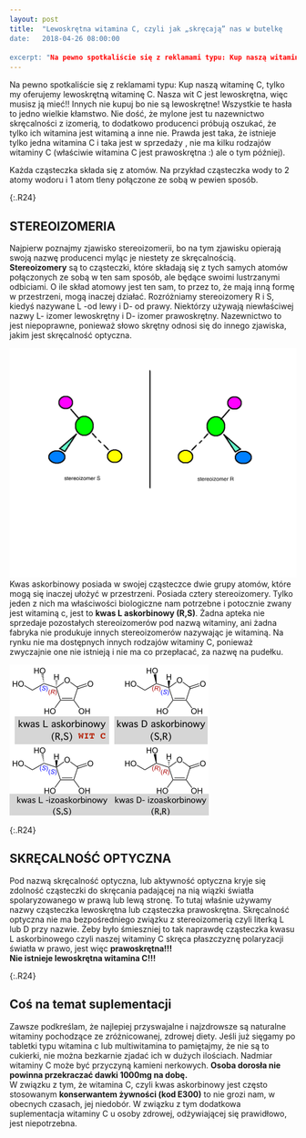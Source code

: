 ```yaml
---
layout: post
title:  "Lewoskrętna witamina C, czyli jak „skręcają” nas w butelkę
date:   2018-04-26 08:00:00

excerpt: "Na pewno spotkaliście się z reklamami typu: Kup naszą witaminę C, tylko my oferujemy lewoskrętną witaminę C. Nasza wit C jest lewoskrętna, więc musisz ją mieć!! Innych nie kupuj bo nie są lewoskrętne! Wszystkie te hasła to jedno wielkie kłamstwo."
---
```


Na pewno spotkaliście się z reklamami typu: Kup naszą witaminę C, tylko my oferujemy lewoskrętną witaminę C. Nasza wit C jest lewoskrętna, więc musisz ją mieć!! Innych nie kupuj bo nie są lewoskrętne!
Wszystkie te hasła to jedno wielkie kłamstwo. Nie dość, że mylone jest tu nazewnictwo skręcalności z izomerią, to dodatkowo producenci próbują oszukać, że tylko ich witamina jest witaminą a inne nie. Prawda jest taka, że istnieje tylko jedna witamina C i taka jest w sprzedaży , nie ma kilku rodzajów witaminy C (właściwie witamina C jest prawoskrętna :) ale o tym później).

Każda cząsteczka składa się z atomów. Na przykład cząsteczka wody to 2 atomy wodoru i 1 atom tleny połączone ze sobą w pewien sposób.

{:.R24}
## STEREOIZOMERIA

Najpierw poznajmy zjawisko stereoizomerii, bo na tym zjawisku opierają swoją nazwę producenci myląc je niestety ze skręcalnością.  
**Stereoizomery** są to cząsteczki, które składają się z tych samych atomów połączonych ze sobą w ten sam sposób, ale będące swoimi lustrzanymi odbiciami. O ile skład atomowy jest ten sam, to przez to, że mają inną formę w przestrzeni, mogą inaczej działać. Rozróżniamy stereoizomery R i S, kiedyś nazywane L -od lewy i D- od prawy. Niektórzy używają niewłaściwej nazwy L- izomer lewoskrętny i D- izomer prawoskrętny. Nazewnictwo to jest niepoprawne, ponieważ słowo skrętny odnosi się do innego zjawiska, jakim jest skręcalność optyczna.

![stereoizomery](/png/stereoizomery.png)
Kwas askorbinowy posiada w swojej cząsteczce dwie grupy atomów, które mogą się inaczej ułożyć w przestrzeni. Posiada cztery stereoizomery. Tylko jeden z nich ma właściwości biologiczne nam potrzebne i potocznie zwany jest witaminą c, jest to **kwas L askorbinowy (R,S)**. Żadna apteka nie sprzedaje pozostałych stereoizomerów pod nazwą witaminy, ani żadna fabryka nie produkuje innych stereoizomerów nazywając je witaminą. Na rynku nie ma dostępnych innych rodzajów witaminy C, ponieważ zwyczajnie one nie istnieją i nie ma co przepłacać, za nazwę na pudełku.

![wit c](/png/witcizomery.png)


{:.R24}
## SKRĘCALNOŚĆ OPTYCZNA

Pod nazwą skręcalność optyczna, lub aktywność optyczna kryje się zdolność cząsteczki do skręcania padającej na nią wiązki światła spolaryzowanego w prawą lub lewą stronę. To tutaj właśnie używamy nazwy cząsteczka lewoskrętna lub cząsteczka prawoskrętna. Skręcalność optyczna nie ma bezpośredniego związku z stereoizomerią czyli literką L lub D przy nazwie.
Żeby było śmieszniej to tak naprawdę cząsteczka kwasu L askorbinowego czyli naszej witaminy C skręca płaszczyznę polaryzacji światła w prawo, jest więc **prawoskrętna!!!**  
**Nie istnieje lewoskrętna witamina C!!!**

{:.R24}
## Coś na temat suplementacji

Zawsze podkreślam, że najlepiej przyswajalne i najzdrowsze są naturalne witaminy pochodzące ze zróżnicowanej, zdrowej diety. Jeśli już sięgamy po tabletki typu witamina c lub multiwitamina to pamiętajmy, że nie są to cukierki, nie można bezkarnie zjadać ich w dużych ilościach. Nadmiar witaminy C może być przyczyną kamieni nerkowych. **Osoba dorosła nie powinna przekraczać dawki 1000mg na dobę.**  
W związku z tym, że witamina C, czyli kwas askorbinowy jest często stosowanym **konserwantem żywności (kod E300)** to nie grozi nam, w obecnych czasach, jej niedobór. W związku z tym dodatkowa suplementacja witaminy C u osoby zdrowej, odżywiającej się prawidłowo, jest niepotrzebna.



